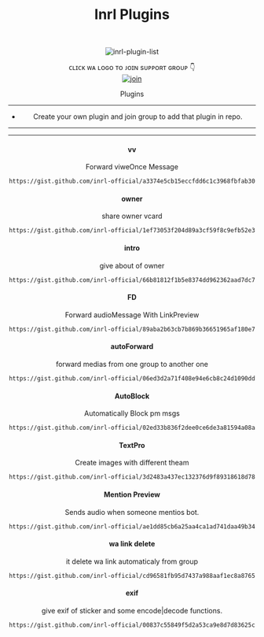 <h1 align="center"> Inrl Plugins </h1>
<div align="center">
<br /> 
<p align="center"> <img src="https://komarev.com/ghpvc/?username=Inrl-official&label=Visitors%20count&color=10d9c3&style=plastic" alt="inrl-plugin-list" /> </p>


ᴄʟɪᴄᴋ ᴡᴀ ʟᴏɢᴏ ᴛᴏ ᴊᴏɪɴ sᴜᴘᴘᴏʀᴛ ɢʀᴏᴜᴘ 👇 
<br> [![join](https://raw.githubusercontent.com/inrl-official/externel-plugins/master/media/inrl.png)](https://chat.whatsapp.com/EznQoeFnVxM8lgF1hraL7K)
  <div align="center"  
<h4 align="center">Plugins</h1>

---

- Create your own plugin and join group to add that plugin in repo.

---

---
<h4 align="center">   vv </h1>

Forward viweOnce Message
```
https://gist.github.com/inrl-official/a3374e5cb15eccfdd6c1c3968fbfab30
```


<h4 align="center">  owner </h1>

share owner vcard
```
https://gist.github.com/inrl-official/1ef73053f204d89a3cf59f8c9efb52e3
```


<h4 align="center">  intro </h1>

give about of owner
```
https://gist.github.com/inrl-official/66b81812f1b5e8374dd962362aad7dc7
```

<h4 align="center">   FD </h1>

Forward audioMessage With LinkPreview
```
https://gist.github.com/inrl-official/89aba2b63cb7b869b36651965af180e7
```


<h4 align="center">  autoForward </h1>

forward medias from one group to another one
```
https://gist.github.com/inrl-official/06ed3d2a71f408e94e6cb8c24d1090dd
```


<h4 align="center">  AutoBlock </h1>

Automatically Block pm msgs
```
https://gist.github.com/inrl-official/02ed33b836f2dee0ce6de3a81594a08a
```


<h4 align="center">  TextPro </h1>

Create images with different theam
```
https://gist.github.com/inrl-official/3d2483a437ec132376d9f89318618d78
```


<h4 align="center">  Mention Preview </h1>

Sends audio when someone mentios bot.
```
https://gist.github.com/inrl-official/ae1dd85cb6a25aa4ca1ad741daa49b34
```

<h4 align="center">  wa link delete</h1>

it delete wa link automaticaly from group
```
https://gist.github.com/inrl-official/cd96581fb95d7437a988aaf1ec8a8765
```


<h4 align="center">  exif </h1>

give exif of sticker and some encode|decode functions.
```
https://gist.github.com/inrl-official/00837c55849f5d2a53ca9e8d7d83625c
```
